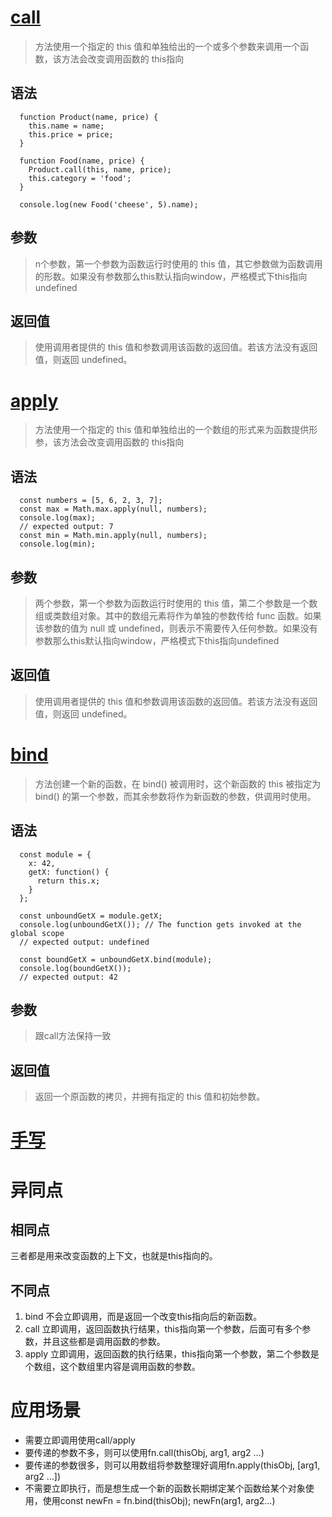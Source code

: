 # [call](https://developer.mozilla.org/zh-CN/docs/Web/JavaScript/Reference/Global_Objects/Function/call)
> 方法使用一个指定的 this 值和单独给出的一个或多个参数来调用一个函数，该方法会改变调用函数的 this指向
## 语法
```
  function Product(name, price) {
    this.name = name;
    this.price = price;
  }

  function Food(name, price) {
    Product.call(this, name, price);
    this.category = 'food';
  }

  console.log(new Food('cheese', 5).name);
```
## 参数
> n个参数，第一个参数为函数运行时使用的 this 值，其它参数做为函数调用的形数。如果没有参数那么this默认指向window，严格模式下this指向undefined

## 返回值
> 使用调用者提供的 this 值和参数调用该函数的返回值。若该方法没有返回值，则返回 undefined。

# [apply](https://developer.mozilla.org/zh-CN/docs/Web/JavaScript/Reference/Global_Objects/Function/apply)
> 方法使用一个指定的 this 值和单独给出的一个数组的形式来为函数提供形参，该方法会改变调用函数的 this指向
## 语法
```
  const numbers = [5, 6, 2, 3, 7];
  const max = Math.max.apply(null, numbers);
  console.log(max);
  // expected output: 7
  const min = Math.min.apply(null, numbers);
  console.log(min);
```
## 参数
> 两个参数，第一个参数为函数运行时使用的 this 值，第二个参数是一个数组或类数组对象。其中的数组元素将作为单独的参数传给 func 函数。如果该参数的值为 null 或 undefined，则表示不需要传入任何参数。如果没有参数那么this默认指向window，严格模式下this指向undefined
## 返回值
> 使用调用者提供的 this 值和参数调用该函数的返回值。若该方法没有返回值，则返回 undefined。

# [bind](https://developer.mozilla.org/zh-CN/docs/Web/JavaScript/Reference/Global_Objects/Function/bind)
> 方法创建一个新的函数，在 bind() 被调用时，这个新函数的 this 被指定为 bind() 的第一个参数，而其余参数将作为新函数的参数，供调用时使用。
## 语法
```
  const module = {
    x: 42,
    getX: function() {
      return this.x;
    }
  };

  const unboundGetX = module.getX;
  console.log(unboundGetX()); // The function gets invoked at the global scope
  // expected output: undefined

  const boundGetX = unboundGetX.bind(module);
  console.log(boundGetX());
  // expected output: 42
```
## 参数
> 跟call方法保持一致

## 返回值
> 返回一个原函数的拷贝，并拥有指定的 this 值和初始参数。

# [手写](../knowledge-point-js/call-apply-bind.md)

# 异同点
## 相同点
三者都是用来改变函数的上下文，也就是this指向的。
## 不同点
1. bind 不会立即调用，而是返回一个改变this指向后的新函数。
2. call 立即调用，返回函数执行结果，this指向第一个参数，后面可有多个参数，并且这些都是调用函数的参数。
3. apply 立即调用，返回函数的执行结果，this指向第一个参数，第二个参数是个数组，这个数组里内容是调用函数的参数。

# 应用场景
- 需要立即调用使用call/apply
- 要传递的参数不多，则可以使用fn.call(thisObj, arg1, arg2 ...)
- 要传递的参数很多，则可以用数组将参数整理好调用fn.apply(thisObj, [arg1, arg2 ...])
- 不需要立即执行，而是想生成一个新的函数长期绑定某个函数给某个对象使用，使用const newFn = fn.bind(thisObj); newFn(arg1, arg2...)
